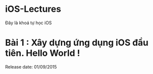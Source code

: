# iOS-Lectures
Đây là khoá tự học iOS

# Bài 1 : Xây dựng ứng dụng iOS đầu tiên. Hello World !

Release date: 01/09/2015
